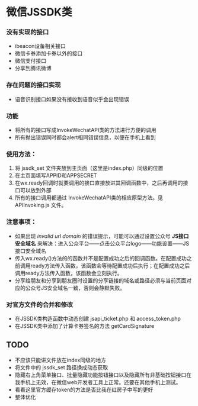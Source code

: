 # 微信JSSDK类

### 没有实现的接口
* ibeacon设备相关接口
* 微信卡券添加卡券以外的接口
* 微信支付接口
* 分享到腾讯微博


### 存在问题的接口实现
* 语音识别接口如果没有接收到语音似乎会出现错误


### 功能
* 将所有的接口写成InvokeWechatAPI类的方法进行方便的调用
* 所有抛出错误同时都会alert相同错误信息，以便在手机上看到



### 使用方法：
1. 将 jssdk_set 文件夹放到主页面（这里是index.php）同级的位置
2. 在主页面填写APPID和APPSECRET
3. 在wx.ready回调时就要调用的接口直接放进其回调函数中，之后再调用的接口可以放到外部
4. 所有的接口调用都通过 InvokeWechatAPI类的相应原型方法。见 APIInvoking.js 文件。


### 注意事项：
* 如果出现 *invalid url domain* 的错误提示，可能可以通过设置公众号 **JS接口安全域名** 来解决：进入公众平台——点击公众平台logo——功能设置——JS接口安全域名
* 传入wx.ready()方法的的函数并不是配置成功之后的回调函数。在配置成功之前调用ready方法传入函数，该函数会等待配置成功后执行；在配置成功之后调用ready方法传入函数，该函数会立刻执行。
* 分享给朋友和分享到朋友圈时设置的分享链接的域名或路径必须与当前页面对应的公众号JS安全域名一致，否则会静默失败。


### 对官方文件的合并和修改
* 在JSSDK类构造函数中动态创建 jsapi_ticket.php 和 access_token.php
* 在JSSDK类中添加了计算卡券签名的方法 getCardSignature

## TODO
* 不应该只能讲文件放在index同级的地方
* 将文件中的 jssdk_set 路径换成动态获取
* 隐藏右上角菜单接口、批量隐藏功能按钮接口以及隐藏所有非基础按钮接口在我手机上无效，在微信web开发者工具上正常。还要在其他手机上测试。
* 看看这里官方缓存token的方法是否比我在红房子中写的更好
* 整体优化